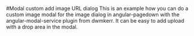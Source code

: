 #Modal custom add image URL dialog
This is an example how you can do a custom image modal for the image dialog in angular-pagedown with the angular-modal-service plugin from dwmkerr. It can be easy to add upload with a drop area in the modal.